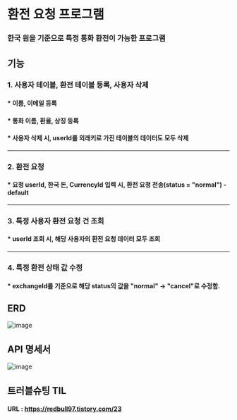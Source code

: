 # 환전 요청 프로그램

### 한국 원을 기준으로 특정 통화 환전이 가능한 프로그램

## 기능
### 1. 사용자 테이블, 환전 테이블 등록, 사용자 삭제
####  * 이름, 이메일 등록
####  * 통화 이름, 환율, 상징 등록
####  * 사용자 삭제 시, userId를 외래키로 가진 테이블의 데이터도 모두 삭제
----
### 2. 환전 요청
#### * 요청 userId, 한국 돈, CurrencyId 입력 시, 환전 요청 전송(status = "normal") - default
----
### 3. 특정 사용자 환전 요청 건 조회
#### * userId 조회 시, 해당 사용자의 환전 요청 데이터 모두 조회
----
### 4. 특정 환전 상태 값 수정
#### * exchangeId를 기준으로 해당 status의 값을 "normal" -> "cancel"로 수정함.

## ERD
![image](https://github.com/user-attachments/assets/07dc41b7-6dd3-4047-9e3b-fdd77ebd91aa)

## API 명세서
![image](https://github.com/user-attachments/assets/fc4d6fee-ee71-4949-9b2e-f711839fc196)

## 트러블슈팅 TIL
#### URL : https://redbull97.tistory.com/23

